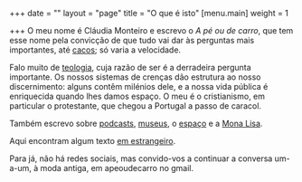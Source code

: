 +++
date = ""
layout = "page"
title = "O que é isto"
[menu.main]
weight = 1

+++
O meu nome é Cláudia Monteiro e escrevo o _A pé ou de carro_, que tem esse nome pela convicção de que tudo vai dar às perguntas mais importantes, até [cacos](/sobre-a-perspetiva-de-cacos-e-ossos/); só varia a velocidade.

Falo muito de [teologia](/blog/teologia), cuja razão de ser é a derradeira pergunta importante. Os nossos sistemas de crenças dão estrutura ao nosso discernimento: alguns contêm milénios dele, e a nossa vida pública é enriquecida quando lhes damos espaço. O meu é o cristianismo, em particular o protestante, que chegou a Portugal a passo de caracol.

Também escrevo sobre [podcasts](/blog/podcasts), [museus](/blog/museus/), o [espaço](/blog/espaço/) e a [Mona Lisa](blog/mona-lisa/).

Aqui encontram algum texto [em estrangeiro](/blog/en-inglés).

Para já, não há redes sociais, mas convido-vos a continuar a conversa um-a-um, à moda antiga, em apeoudecarro no gmail.